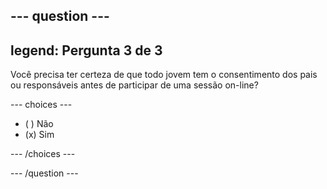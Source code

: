 --- question ---
---
legend: Pergunta 3 de 3
---

Você precisa ter certeza de que todo jovem tem o consentimento dos pais ou responsáveis antes de participar de uma sessão on-line?

--- choices ---

- ( ) Não
- (x) Sim

--- /choices ---

--- /question ---
